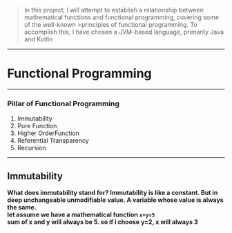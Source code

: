 >In this project, I will attempt to establish a relationship between mathematical functions and functional programming, covering some of the well-known >principles of functional programming. To accomplish this, I have chosen a JVM-based language, primarily Java and Kotlin
****
# Functional Programming 
***
### Pillar of Functional Programming
1. Immutability  
2. Pure Function  
3. Higher OrderFunction
4. Referential Transparency
5. Recursion
***

## Immutability

**What does immutability stand for? Immutability is like a constant. But in deep unchangeable unmodifiable value. A variable whose value is always the same.**  
**let assume we have a mathematical function `x+y=5`**  
**sum of x and y will always be 5. so if i choose y=2, x will always 3**
